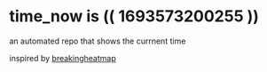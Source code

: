 # time_now is (( 1693573200255 ))

an automated repo that shows the currnent time

inspired by [breakingheatmap](https://github.com/breakingheatmap/breakingheatmap)